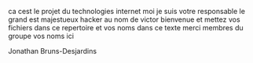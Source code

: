 ca cest le projet du technologies internet 
moi je suis votre responsable le grand est majestueux hacker au nom de victor 
bienvenue et mettez vos fichiers dans ce repertoire et vos noms dans ce texte merci
membres du groupe vos noms ici

Jonathan Bruns-Desjardins
